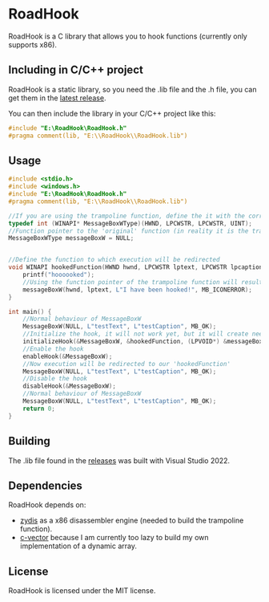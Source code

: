 # RoadHook

RoadHook is a C library that allows you to hook functions (currently only supports x86).
## Including in C/C++ project

RoadHook is a static library, so you need the .lib file and the .h file, you can get them in the [latest release](https://github.com/desertcod98/RoadHook/releases/latest).

You can then include the library in your C/C++ project like this:
```c
#include "E:\RoadHook\RoadHook.h"
#pragma comment(lib, "E:\\RoadHook\\RoadHook.lib")
```

## Usage

```c
#include <stdio.h>
#include <windows.h>
#include "E:\RoadHook\RoadHook.h"
#pragma comment(lib, "E:\\RoadHook\\RoadHook.lib")

//If you are using the trampoline function, define the it with the correct calling convention and arguments.
typedef int (WINAPI* MessageBoxWType)(HWND, LPCWSTR, LPCWSTR, UINT);
//Function pointer to the 'original' function (in reality it is the trampoline function)
MessageBoxWType messageBoxW = NULL;


//Define the function to which execution will be redirected
void WINAPI hookedFunction(HWND hwnd, LPCWSTR lptext, LPCWSTR lpcaption, UINT utype){
    printf("hoooooked");
    //Using the function pointer of the trampoline function will result in a 'normal' call to MessageBoxW
    messageBoxW(hwnd, lptext, L"I have been hooked!", MB_ICONERROR);
}

int main() {
    //Normal behaviour of MessageBoxW
    MessageBoxW(NULL, L"testText", L"testCaption", MB_OK);
    //Initialize the hook, it will not work yet, but it will create needed structures and create the trampoline function
    initializeHook(&MessageBoxW, &hookedFunction, (LPVOID*) &messageBoxW);
    //Enable the hook
    enableHook(&MessageBoxW);
    //Now execution will be redirected to our 'hookedFunction'
    MessageBoxW(NULL, L"testText", L"testCaption", MB_OK);
    //Disable the hook
    disableHook(&MessageBoxW);
    //Normal behaviour of MessageBoxW
    MessageBoxW(NULL, L"testText", L"testCaption", MB_OK);
    return 0;
}

```
## Building
The .lib file found in the [releases](https://github.com/desertcod98/RoadHook/releases/latest) was built with Visual Studio 2022.

## Dependencies

RoadHook depends on:

* [zydis](https://github.com/zyantific/zydis) as a x86 disassembler engine (needed to build the trampoline function).
* [c-vector](https://github.com/eteran/c-vector) because I am currently too lazy to build my own implementation of a dynamic array.

## License

RoadHook is licensed under the MIT license.
